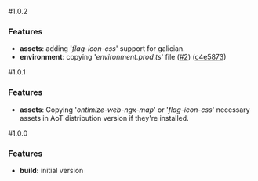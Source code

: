#1.0.2

### Features

* **assets**: adding '*flag-icon-css*' support for galician.
* **environment**: copying '*environment.prod.ts*' file ([#2](https://github.com/OntimizeWeb/ontimize-web-ng2/issues/2)) ([c4e5873](https://github.com/OntimizeWeb/ontimize-web-ng2/commit/c4e5873))

#1.0.1

### Features

* **assets**: Copying '*ontimize-web-ngx-map*' or '*flag-icon-css*' necessary assets in AoT distribution version if they're installed.

#1.0.0

### Features

* **build:** initial version
